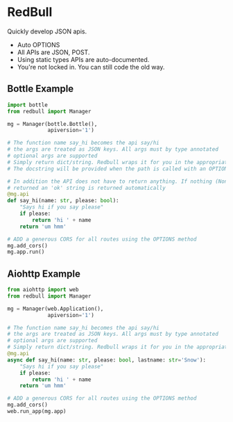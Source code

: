 RedBull
=======

Quickly develop JSON apis.


- Auto OPTIONS
- All APIs are JSON, POST.
- Using static types APIs are auto-documented.
- You're not locked in. You can still code the old way.


Bottle Example
-----

```python
import bottle
from redbull import Manager

mg = Manager(bottle.Bottle(),
             apiversion='1')

# The function name say_hi becomes the api say/hi
# the args are treated as JSON keys. All args must by type annotated
# optional args are supported
# Simply return dict/string. Redbull wraps it for you in the appropriate object
# The docstring will be provided when the path is called with an OPTIONS method

# In addition the API does not have to return anything. If nothing (None) is
# returned an 'ok' string is returned automatically
@mg.api
def say_hi(name: str, please: bool):
    "Says hi if you say please"
    if please:
        return 'hi ' + name
    return 'um hmm'

# ADD a generous CORS for all routes using the OPTIONS method
mg.add_cors()
mg.app.run()
```


Aiohttp Example
-----

```python
from aiohttp import web
from redbull import Manager

mg = Manager(web.Application(),
             apiversion='1')

# The function name say_hi becomes the api say/hi
# the args are treated as JSON keys. All args must by type annotated
# optional args are supported
# Simply return dict/string. Redbull wraps it for you in the appropriate object
@mg.api
async def say_hi(name: str, please: bool, lastname: str='Snow'):
    "Says hi if you say please"
    if please:
        return 'hi ' + name
    return 'um hmm'

# ADD a generous CORS for all routes using the OPTIONS method
mg.add_cors()
web.run_app(mg.app)
```
